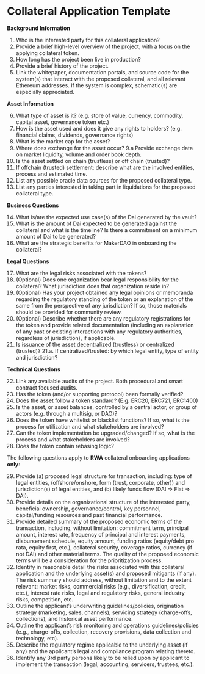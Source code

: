 # Collateral Application Template

**Background Information**

1.  Who is the interested party for this collateral application?
2.  Provide a brief high-level overview of the project, with a focus on the applying collateral token.   
3.  How long has the project been live in production?    
4.  Provide a brief history of the project.   
5.  Link the whitepaper, documentation portals, and source code for the system(s) that interact with the proposed collateral, and all relevant Ethereum addresses. If the system is complex, schematic(s) are especially appreciated.

**Asset Information**

6.  What type of asset is it? (e.g. store of value, currency, commodity, capital asset, governance token etc.)
7.  How is the asset used and does it give any rights to holders? (e.g. financial claims, dividends, governance rights)
8.  What is the market cap for the asset?
9.  Where does exchange for the asset occur?
	9.a  Provide exchange data on market liquidity, volume and order book depth.
10.  Is the asset settled on chain (trustless) or off chain (trusted)?
11.  If offchain (trusted) settlement: describe what are the involved entities, process and estimated time.
12.  List any possible oracle data sources for the proposed collateral type.
13.  List any parties interested in taking part in liquidations for the proposed collateral type.

**Business Questions**

14.  What is/are the expected use case(s) of the Dai generated by the vault?
15.  What is the amount of Dai expected to be generated against the collateral and what is the timeline? Is there a commitment on a minimum amount of Dai to be generated?
16.  What are the strategic benefits for MakerDAO in onboarding the collateral?

**Legal Questions**

17.  What are the legal risks associated with the tokens?
18.  (Optional) Does one organization bear legal responsibility for the collateral? What jurisdiction does that organization reside in?
19.  (Optional) Has your project obtained any legal opinions or memoranda regarding the regulatory standing of the token or an explanation of the same from the perspective of any jurisdiction? If so, those materials should be provided for community review.
20.  (Optional) Describe whether there are any regulatory registrations for the token and provide related documentation (including an explanation of any past or existing interactions with any regulatory authorities, regardless of jurisdiction), if applicable.
21.  Is issuance of the asset decentralized (trustless) or centralized (trusted)?
21.a. If centralized/trusted: by which legal entity, type of entity and jurisdiction?

**Technical Questions**

22.  Link any available audits of the project. Both procedural and smart contract focused audits.
23.  Has the token (and/or supporting protocol) been formally verified?
24.  Does the asset follow a token standard? (E.g. ERC20, ERC721, ERC1400)
25.  Is the asset, or asset balances, controlled by a central actor, or group of actors (e.g. through a multisig, or DAO)?
26.  Does the token have whitelist or blacklist functions? If so, what is the process for utilization and what stakeholders are involved?
27.  Can the token implementation be upgraded/changed? If so, what is the process and what stakeholders are involved?
28.  Does the token contain rebasing logic?


The following questions apply to **RWA** collateral onboarding applications **only**:

29. Provide (a) proposed legal structure for transaction, including: type of legal entities, (offshore/onshore, form (trust, corporate, other)) and jurisdiction(s) of legal entities, and (b) likely funds flow (DAI => Fiat => DAI).
30. Provide details on the organizational structure of the interested party, beneficial ownership, governance/control, key personnel, capital/funding resources and past financial performance.
31. Provide detailed summary of the proposed economic terms of the transaction, including, without limitation: commitment term, principal amount, interest rate, frequency of principal and interest payments, disbursement schedule, equity amount, funding ratios (equity/debt pro rata, equity first, etc.), collateral security, coverage ratios, currency (if not DAI) and other material terms. The quality of the proposed economic terms will be a consideration for the prioritization process.
32. Identify in reasonable detail the risks associated with this collateral application and the underlying asset(s) and proposed mitigants (if any). The risk summary should address, without limitation and to the extent relevant: market risks, commercial risks (e.g., diversification, credit, etc.), interest rate risks, legal and regulatory risks, general industry risks, competition, etc.
33. Outline the applicant’s underwriting guidelines/policies, origination strategy (marketing, sales, channels), servicing strategy (charge-offs, collections), and historical asset performance.
34. Outline the applicant’s risk monitoring and operations guidelines/policies (e.g., charge-offs, collection, recovery provisions, data collection and technology, etc).
35. Describe the regulatory regime applicable to the underlying asset (if any) and the applicant’s legal and compliance program relating thereto.
36. Identify any 3rd party persons likely to be relied upon by applicant to implement the transaction (legal, accounting, servicers, trustees, etc.).
